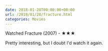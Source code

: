 ```yaml
---
date: 2018-01-28T00:00:00+00:00
url: /2018/01/28/fracture.html
categories: Movies
---
```

Watched Fracture (2007) - ★★★

Pretty interesting, but I doubt I'd watch it again.


